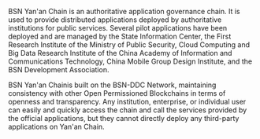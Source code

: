 BSN Yan'an Chain is an authoritative application governance chain. It is used to provide distributed applications deployed by authoritative institutions for public services. Several pilot applications have been deployed and are managed by the State Information Center, the First Research Institute of the Ministry of Public Security, Cloud Computing and Big Data Research Institute of the China Academy of Information and Communications Technology, China Mobile Group Design Institute, and the BSN Development Association.

BSN Yan'an Chainis built on the BSN-DDC Network, maintaining consistency with other Open Permissioned Blockchains in terms of openness and transparency. Any institution, enterprise, or individual user can easily and quickly access the chain and call the services provided by the official applications, but they cannot directly deploy any third-party applications on Yan'an Chain.
